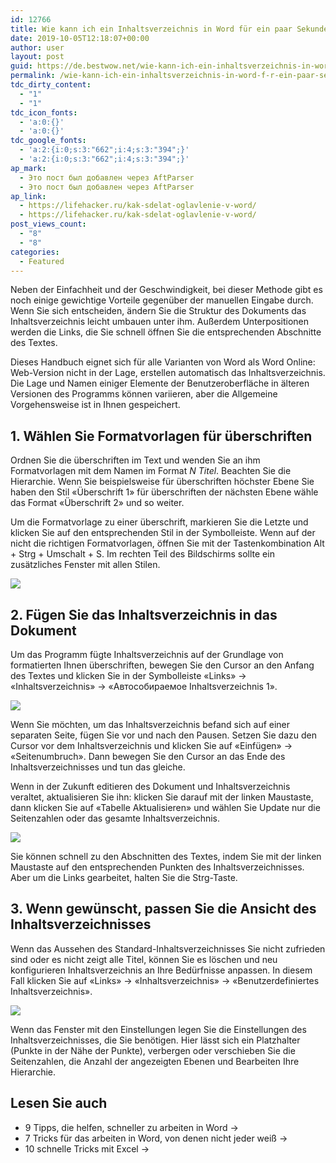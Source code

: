 ```yaml
---
id: 12766
title: Wie kann ich ein Inhaltsverzeichnis in Word für ein paar Sekunden
date: 2019-10-05T12:18:07+00:00
author: user
layout: post
guid: https://de.bestwow.net/wie-kann-ich-ein-inhaltsverzeichnis-in-word-f-r-ein-paar-sekunden/
permalink: /wie-kann-ich-ein-inhaltsverzeichnis-in-word-f-r-ein-paar-sekunden/
tdc_dirty_content:
  - "1"
  - "1"
tdc_icon_fonts:
  - 'a:0:{}'
  - 'a:0:{}'
tdc_google_fonts:
  - 'a:2:{i:0;s:3:"662";i:4;s:3:"394";}'
  - 'a:2:{i:0;s:3:"662";i:4;s:3:"394";}'
ap_mark:
  - Это пост был добавлен через AftParser
  - Это пост был добавлен через AftParser
ap_link:
  - https://lifehacker.ru/kak-sdelat-oglavlenie-v-word/
  - https://lifehacker.ru/kak-sdelat-oglavlenie-v-word/
post_views_count:
  - "8"
  - "8"
categories:
  - Featured
---
```

Neben der Einfachheit und der Geschwindigkeit, bei dieser Methode gibt es noch einige gewichtige Vorteile gegenüber der manuellen Eingabe durch. Wenn Sie sich entscheiden, ändern Sie die Struktur des Dokuments das Inhaltsverzeichnis leicht umbauen unter ihm. Außerdem Unterpositionen werden die Links, die Sie schnell öffnen Sie die entsprechenden Abschnitte des Textes.

Dieses Handbuch eignet sich für alle Varianten von Word als Word Online: Web-Version nicht in der Lage, erstellen automatisch das Inhaltsverzeichnis. Die Lage und Namen einiger Elemente der Benutzeroberfläche in älteren Versionen des Programms können variieren, aber die Allgemeine Vorgehensweise ist in Ihnen gespeichert.

## 1. Wählen Sie Formatvorlagen für überschriften

Ordnen Sie die überschriften im Text und wenden Sie an ihm Formatvorlagen mit dem Namen im Format _N Titel_. Beachten Sie die Hierarchie. Wenn Sie beispielsweise für überschriften höchster Ebene Sie haben den Stil «Überschrift 1» für überschriften der nächsten Ebene wähle das Format «Überschrift 2» und so weiter.

Um die Formatvorlage zu einer überschrift, markieren Sie die Letzte und klicken Sie auf den entsprechenden Stil in der Symbolleiste. Wenn auf der nicht die richtigen Formatvorlagen, öffnen Sie mit der Tastenkombination Alt + Strg + Umschalt + S. Im rechten Teil des Bildschirms sollte ein zusätzliches Fenster mit allen Stilen.

![](https://de.bestwow.net/wp-content/uploads/2019/10/kak-sdelat-oglavlenie-v-word-za-neskol-ko-sekund-1.jpg) 

## 2. Fügen Sie das Inhaltsverzeichnis in das Dokument

Um das Programm fügte Inhaltsverzeichnis auf der Grundlage von formatierten Ihnen überschriften, bewegen Sie den Cursor an den Anfang des Textes und klicken Sie in der Symbolleiste «Links» → «Inhaltsverzeichnis» → «Автособираемое Inhaltsverzeichnis 1».

![](https://de.bestwow.net/wp-content/uploads/2019/10/kak-sdelat-oglavlenie-v-word-za-neskol-ko-sekund-2.jpg) 

Wenn Sie möchten, um das Inhaltsverzeichnis befand sich auf einer separaten Seite, fügen Sie vor und nach den Pausen. Setzen Sie dazu den Cursor vor dem Inhaltsverzeichnis und klicken Sie auf «Einfügen» → «Seitenumbruch». Dann bewegen Sie den Cursor an das Ende des Inhaltsverzeichnisses und tun das gleiche.

Wenn in der Zukunft editieren des Dokument und Inhaltsverzeichnis veraltet, aktualisieren Sie ihn: klicken Sie darauf mit der linken Maustaste, dann klicken Sie auf «Tabelle Aktualisieren» und wählen Sie Update nur die Seitenzahlen oder das gesamte Inhaltsverzeichnis.

![](https://de.bestwow.net/wp-content/uploads/2019/10/kak-sdelat-oglavlenie-v-word-za-neskol-ko-sekund-3.jpg) 

Sie können schnell zu den Abschnitten des Textes, indem Sie mit der linken Maustaste auf den entsprechenden Punkten des Inhaltsverzeichnisses. Aber um die Links gearbeitet, halten Sie die Strg-Taste.

## 3. Wenn gewünscht, passen Sie die Ansicht des Inhaltsverzeichnisses

Wenn das Aussehen des Standard-Inhaltsverzeichnisses Sie nicht zufrieden sind oder es nicht zeigt alle Titel, können Sie es löschen und neu konfigurieren Inhaltsverzeichnis an Ihre Bedürfnisse anpassen. In diesem Fall klicken Sie auf «Links» → «Inhaltsverzeichnis» → «Benutzerdefiniertes Inhaltsverzeichnis».

![](https://de.bestwow.net/wp-content/uploads/2019/10/kak-sdelat-oglavlenie-v-word-za-neskol-ko-sekund-4.jpg) 

Wenn das Fenster mit den Einstellungen legen Sie die Einstellungen des Inhaltsverzeichnisses, die Sie benötigen. Hier lässt sich ein Platzhalter (Punkte in der Nähe der Punkte), verbergen oder verschieben Sie die Seitenzahlen, die Anzahl der angezeigten Ebenen und Bearbeiten Ihre Hierarchie.

## Lesen Sie auch

  * 9 Tipps, die helfen, schneller zu arbeiten in Word →
  * 7 Tricks für das arbeiten in Word, von denen nicht jeder weiß →
  * 10 schnelle Tricks mit Excel →